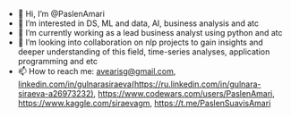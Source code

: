 - 👋 Hi, I’m @PaslenAmari
- 👀 I’m interested in DS, ML and data, AI, business analysis and atc
- 🌱 I’m currently working as a lead business analyst using python and atc
- 💞️ I’m looking into collaboration on nlp projects to gain insights and deeper understanding of this field, time-series analyses, application programming and etc
- 📫 How to reach me: avearisg@gmail.com, [linkedin.com/in/gulnarasiraeva(https://ru.linkedin.com/in/gulnara-siraeva-a26973232)](https://ru.linkedin.com/in/gulnara-siraeva-a26973232), https://www.codewars.com/users/PaslenAmari, https://www.kaggle.com/siraevagm, https://t.me/PaslenSuavisAmari
